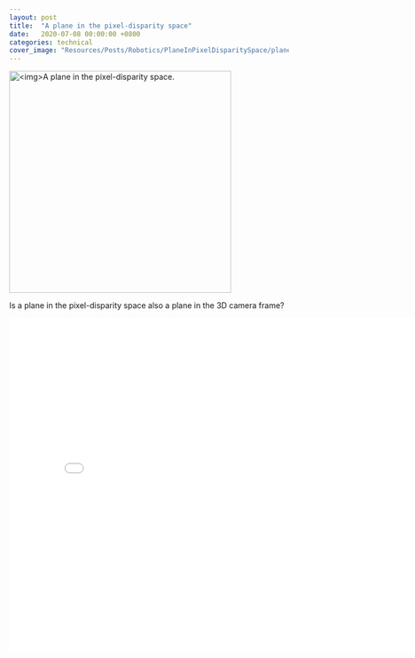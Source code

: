 ```yaml
---
layout: post
title:  "A plane in the pixel-disparity space"
date:   2020-07-08 00:00:00 +0800
categories: technical
cover_image: "Resources/Posts/Robotics/PlaneInPixelDisparitySpace/plane-let.png"
---
```


<p><img src="{{site.baseurl}}/Resources/Posts/Robotics/PlaneInPixelDisparitySpace/plane-let.png" alt="<img>A plane in the pixel-disparity space." width="400px"></p>

Is a plane in the pixel-disparity space also a plane in the 3D camera frame?

<embed src="{{site.baseurl}}/Resources/Posts/Robotics/PlaneInPixelDisparitySpace/proof.pdf" width="800px" height="600px">

